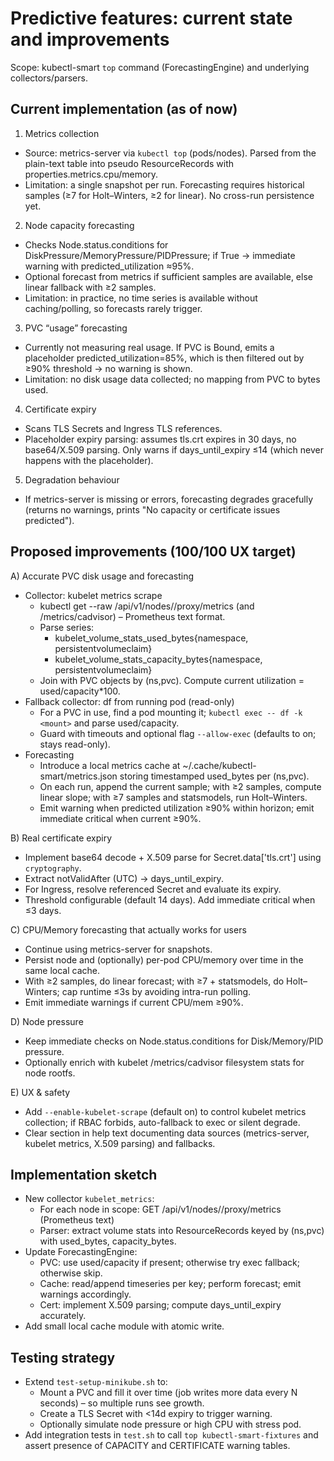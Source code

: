 Predictive features: current state and improvements
=================================================

Scope: kubectl-smart `top` command (ForecastingEngine) and underlying collectors/parsers.

Current implementation (as of now)
----------------------------------

1) Metrics collection
- Source: metrics-server via `kubectl top` (pods/nodes). Parsed from the plain-text table into pseudo ResourceRecords with properties.metrics.cpu/memory.
- Limitation: a single snapshot per run. Forecasting requires historical samples (≥7 for Holt–Winters, ≥2 for linear). No cross-run persistence yet.

2) Node capacity forecasting
- Checks Node.status.conditions for DiskPressure/MemoryPressure/PIDPressure; if True → immediate warning with predicted_utilization ≈95%.
- Optional forecast from metrics if sufficient samples are available, else linear fallback with ≥2 samples.
- Limitation: in practice, no time series is available without caching/polling, so forecasts rarely trigger.

3) PVC “usage” forecasting
- Currently not measuring real usage. If PVC is Bound, emits a placeholder predicted_utilization=85%, which is then filtered out by ≥90% threshold → no warning is shown.
- Limitation: no disk usage data collected; no mapping from PVC to bytes used.

4) Certificate expiry
- Scans TLS Secrets and Ingress TLS references.
- Placeholder expiry parsing: assumes tls.crt expires in 30 days, no base64/X.509 parsing. Only warns if days_until_expiry ≤14 (which never happens with the placeholder).

5) Degradation behaviour
- If metrics-server is missing or errors, forecasting degrades gracefully (returns no warnings, prints "No capacity or certificate issues predicted").

Proposed improvements (100/100 UX target)
-----------------------------------------

A) Accurate PVC disk usage and forecasting
- Collector: kubelet metrics scrape
  - kubectl get --raw /api/v1/nodes/<node>/proxy/metrics (and /metrics/cadvisor) – Prometheus text format.
  - Parse series:
    - kubelet_volume_stats_used_bytes{namespace, persistentvolumeclaim}
    - kubelet_volume_stats_capacity_bytes{namespace, persistentvolumeclaim}
  - Join with PVC objects by (ns,pvc). Compute current utilization = used/capacity*100.
- Fallback collector: df from running pod (read-only)
  - For a PVC in use, find a pod mounting it; `kubectl exec -- df -k <mount>` and parse used/capacity.
  - Guard with timeouts and optional flag `--allow-exec` (defaults to on; stays read-only).
- Forecasting
  - Introduce a local metrics cache at ~/.cache/kubectl-smart/metrics.json storing timestamped used_bytes per (ns,pvc).
  - On each run, append the current sample; with ≥2 samples, compute linear slope; with ≥7 samples and statsmodels, run Holt–Winters.
  - Emit warning when predicted utilization ≥90% within horizon; emit immediate critical when current ≥90%.

B) Real certificate expiry
- Implement base64 decode + X.509 parse for Secret.data['tls.crt'] using `cryptography`.
- Extract notValidAfter (UTC) → days_until_expiry.
- For Ingress, resolve referenced Secret and evaluate its expiry.
- Threshold configurable (default 14 days). Add immediate critical when ≤3 days.

C) CPU/Memory forecasting that actually works for users
- Continue using metrics-server for snapshots.
- Persist node and (optionally) per-pod CPU/memory over time in the same local cache.
- With ≥2 samples, do linear forecast; with ≥7 + statsmodels, do Holt–Winters; cap runtime ≤3s by avoiding intra-run polling.
- Emit immediate warnings if current CPU/mem ≥90%.

D) Node pressure
- Keep immediate checks on Node.status.conditions for Disk/Memory/PID pressure.
- Optionally enrich with kubelet /metrics/cadvisor filesystem stats for node rootfs.

E) UX & safety
- Add `--enable-kubelet-scrape` (default on) to control kubelet metrics collection; if RBAC forbids, auto-fallback to exec or silent degrade.
- Clear section in help text documenting data sources (metrics-server, kubelet metrics, X.509 parsing) and fallbacks.

Implementation sketch
---------------------

- New collector `kubelet_metrics`:
  - For each node in scope: GET /api/v1/nodes/<node>/proxy/metrics (Prometheus text)
  - Parser: extract volume stats into ResourceRecords keyed by (ns,pvc) with used_bytes, capacity_bytes.
- Update ForecastingEngine:
  - PVC: use used/capacity if present; otherwise try exec fallback; otherwise skip.
  - Cache: read/append timeseries per key; perform forecast; emit warnings accordingly.
  - Cert: implement X.509 parsing; compute days_until_expiry accurately.
- Add small local cache module with atomic write.

Testing strategy
----------------
- Extend `test-setup-minikube.sh` to:
  - Mount a PVC and fill it over time (job writes more data every N seconds) – so multiple runs see growth.
  - Create a TLS Secret with <14d expiry to trigger warning.
  - Optionally simulate node pressure or high CPU with stress pod.
- Add integration tests in `test.sh` to call `top kubectl-smart-fixtures` and assert presence of CAPACITY and CERTIFICATE warning tables.
